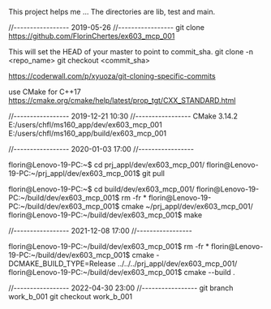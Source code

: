 This project helps me ...
The directories are lib, test and main.

//-----------------
2019-05-26
//-----------------
git clone https://github.com/FlorinChertes/ex603_mcp_001

This will set the HEAD of your master to point to commit_sha.
git clone -n <repo_name>
git checkout <commit_sha>

https://coderwall.com/p/xyuoza/git-cloning-specific-commits

use CMake for C++17
https://cmake.org/cmake/help/latest/prop_tgt/CXX_STANDARD.html

//-----------------
2019-12-21 10:30
//-----------------
CMake 3.14.2
E:/users/chfl/ms160_app/dev/ex603_mcp_001
E:/users/chfl/ms160_app/build/ex603_mcp_001

//-----------------
2020-01-03 17:00
//-----------------

florin@Lenovo-19-PC:~$ cd prj_appl/dev/ex603_mcp_001/
florin@Lenovo-19-PC:~/prj_appl/dev/ex603_mcp_001$ git pull

florin@Lenovo-19-PC:~$ cd build/dev/ex603_mcp_001/
florin@Lenovo-19-PC:~/build/dev/ex603_mcp_001$ rm -fr *
florin@Lenovo-19-PC:~/build/dev/ex603_mcp_001$ cmake ~/prj_appl/dev/ex603_mcp_001/
florin@Lenovo-19-PC:~/build/dev/ex603_mcp_001$ make

//-----------------
2021-12-08 17:00
//-----------------


florin@Lenovo-19-PC:~/build/dev/ex603_mcp_001$ rm -fr *
florin@Lenovo-19-PC:~/build/dev/ex603_mcp_001$ cmake -DCMAKE_BUILD_TYPE=Release ../../../prj_appl/dev/ex603_mcp_001/
florin@Lenovo-19-PC:~/build/dev/ex603_mcp_001$ cmake --build .

//-----------------
2022-04-30 23:00
//-----------------
 git branch work_b_001
 git checkout work_b_001
  

